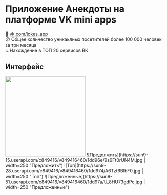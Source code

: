 # Приложение Анекдоты на платформе VK mini apps
:link: [vk.com/jokes_app](https://vk.com/jokes_app)    
:open_mouth: Общее количество уникаьлных посетителей более 100 000 человек за три месяца   
:top: Нахождение в ТОП 20 сервисов ВК    

## Интерфейс
<img src="https://sun9-64.userapi.com/c849416/v849416460/1dd95f/Ct8_3Iedj6M.jpg" width="250" />
![Предолжить](https://sun9-15.userapi.com/c849416/v849416460/1dd96e/9s9Ft0rUN4M.jpg | width=250 "Предложить")
![Топ](https://sun9-28.userapi.com/c849416/v849416460/1dd974/A6Tzt6BIbF0.jpg | width=250 "Топ")
![Предложенные](https://sun9-51.userapi.com/c849416/v849416460/1dd97a/U_8HU73gdPc.jpg | width=250 "Предложенные")
